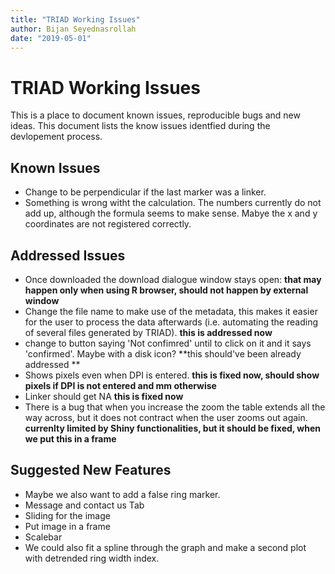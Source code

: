 ```yaml
---
title: "TRIAD Working Issues"
author: Bijan Seyednasrollah
date: "2019-05-01"
---
```


# TRIAD Working Issues

This is a place to document known issues, reproducible bugs and new ideas. This document lists the know issues identfied during the devlopement process.


## Known Issues
- Change to be perpendicular if the last marker was a linker.
- Something is wrong witht the calculation. The numbers currently do not add up, although the formula seems to make sense. Mabye the x and y coordinates are not registered correctly.

## Addressed Issues
- Once downloaded the download dialogue window stays open: **that may happen only when using R browser, should not happen by external window**
- Change the file name to make use of the metadata, this makes it easier for the user to process the data afterwards (i.e. automating the reading of several files generated by TRIAD). **this is addressed now**
- change to button saying 'Not confimred' until to click on it and it says 'confirmed'. Maybe with a disk icon? **this should've been already addressed **
- Shows pixels even when DPI is entered. **this is fixed now, should show pixels if DPI is not entered and mm otherwise**
- Linker should get NA **this is fixed now**
- There is a bug that when you increase the zoom the table extends all the way across, but it does not contract when the user zooms out again.  **currenlty limited by Shiny functionalities, but it should be fixed, when we put this in a frame**




## Suggested New Features
- Maybe we also want to add a false ring marker.
- Message and contact us Tab
- Sliding for the image
- Put image in a frame 
- Scalebar
- We could also fit a spline through the graph and make a second plot with detrended ring width index.
